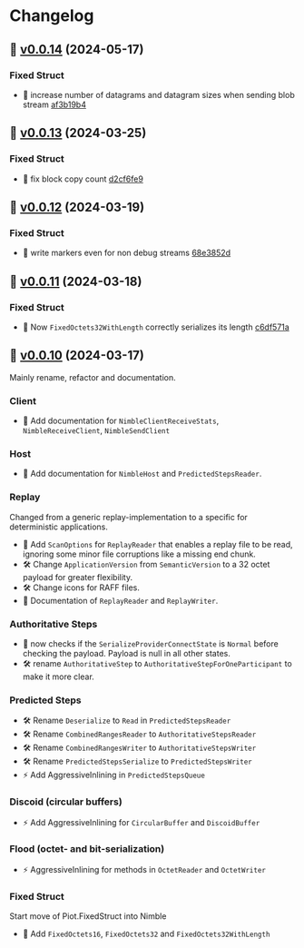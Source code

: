 # Changelog

## :bookmark: [v0.0.14](https://github.com/nimble-dotnet/nimble/releases/tag/v0.0.14) (2024-05-17)


### Fixed Struct

* :lady_beetle: increase number of datagrams and datagram sizes when sending blob stream [af3b19b4](https://github.com/nimble-dotnet/nimble/commit/af3b19b4)

## :bookmark: [v0.0.13](https://github.com/nimble-dotnet/nimble/releases/tag/v0.0.13) (2024-03-25)


### Fixed Struct

* :lady_beetle: fix block copy count [d2cf6fe9](https://github.com/nimble-dotnet/nimble/commit/d2cf6fe9)

## :bookmark: [v0.0.12](https://github.com/nimble-dotnet/nimble/releases/tag/v0.0.12) (2024-03-19)


### Fixed Struct

* :lady_beetle: write markers even for non debug streams [68e3852d](https://github.com/nimble-dotnet/nimble/commit/68e3852d)

## :bookmark: [v0.0.11](https://github.com/nimble-dotnet/nimble/releases/tag/v0.0.11) (2024-03-18)


### Fixed Struct

* :lady_beetle: Now `FixedOctets32WithLength` correctly serializes its length [c6df571a](https://github.com/nimble-dotnet/nimble/commit/c6df571a)

## :bookmark: [v0.0.10](https://github.com/nimble-dotnet/nimble/releases/tag/v0.0.10) (2024-03-17)

Mainly rename, refactor and documentation.

### Client

* :book: Add documentation for `NimbleClientReceiveStats`, `NimbleReceiveClient`, `NimbleSendClient`

### Host

* :book: Add documentation for `NimbleHost` and `PredictedStepsReader`.

### Replay

Changed from a generic replay-implementation to a specific for deterministic applications.

* :star2: Add `ScanOptions` for `ReplayReader` that enables a replay file to be read, ignoring some minor file corruptions like a missing end chunk.
* :hammer_and_wrench: Change `ApplicationVersion` from `SemanticVersion` to a 32 octet payload for greater flexibility.
* :hammer_and_wrench: Change icons for RAFF files.
* :book: Documentation of `ReplayReader` and `ReplayWriter`.

### Authoritative Steps

* :lady_beetle: now checks if the `SerializeProviderConnectState` is `Normal` before checking the payload. Payload is null in all other states.
* :hammer_and_wrench: rename `AuthoritativeStep` to `AuthoritativeStepForOneParticipant` to make it more clear.

### Predicted Steps

* :hammer_and_wrench: Rename `Deserialize` to `Read` in `PredictedStepsReader`
* :hammer_and_wrench: Rename `CombinedRangesReader` to `AuthoritativeStepsReader`
* :hammer_and_wrench: Rename `CombinedRangesWriter` to `AuthoritativeStepsWriter`
* :hammer_and_wrench: Rename `PredictedStepsSerialize` to `PredictedStepsWriter`
* :zap: Add AggressiveInlining in `PredictedStepsQueue`

### Discoid (circular buffers)

* :zap: Add AggressiveInlining for `CircularBuffer` and `DiscoidBuffer`

### Flood (octet- and bit-serialization)

* :zap: AggressiveInlining for methods in `OctetReader` and `OctetWriter`

### Fixed Struct

Start move of Piot.FixedStruct into Nimble

* :star2: Add `FixedOctets16`, `FixedOctets32` and `FixedOctets32WithLength`
